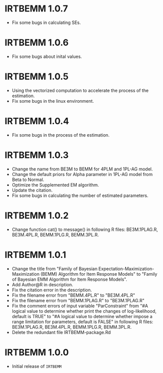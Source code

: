 # IRTBEMM 1.0.7
- Fix some bugs in calculating SEs.

# IRTBEMM 1.0.6
- Fix some bugs about inital values.

# IRTBEMM 1.0.5
- Using the vectorized computation to accelerate the process of the estimation.
- Fix some bugs in the linux environment.


# IRTBEMM 1.0.4
- Fix some bugs in the process of the estimation.

# IRTBEMM 1.0.3

- Change the name from BE3M to BEMM for 4PLM and 1PL-AG model.
- Change the default priors for Alpha parameter in 1PL-AG model from Beta to Normal.
- Optimize the Supplemented EM algorithm.
- Update the citation.
- Fix some bugs in calculating the number of estimated parameters.


# IRTBEMM 1.0.2

- Change function cat() to message() in following R files: BE3M.1PLAG.R, BE3M.4PL.R, BEMM.1PLG.R, BEMM.3PL.R.

# IRTBEMM 1.0.1

- Change the title from "Family of Bayesian Expectation-Maximization-Maximization (BEMM) Algorithm for Item Response Models" to "Family of Bayesian EMM Algorithm for Item Response Models".
- Add Author@R in description.
- Fix the citation error in the description.
- Fix the filename error from "BEMM.4PL.R" to "BE3M.4PL.R"
- Fix the filename error from "BEMM.1PLAG.R" to "BE3M.1PLAG.R"
- Fix the comment errors of input variable "ParConstraint" from "#A logical value to determine whether print the changes of log-likelihood, default is TRUE" to "#A logical value to determine whether impose a range limitation for parameters, default is FALSE" in following R files: BE3M.1PLAG.R, BE3M.4PL.R, BEMM.1PLG.R, BEMM.3PL.R.
- Delete the redundant file IRTBEMM-package.Rd

	
# IRTBEMM 1.0.0

- Initial release of `IRTBEMM`

